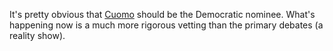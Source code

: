  It's pretty obvious that <a href="https://nypost.com/2020/04/10/democrats-want-to-drop-joe-biden-for-andrew-cuomo-poll-finds/">Cuomo</a> should be the Democratic nominee. What's happening now is a much more rigorous vetting than the primary debates (a reality show).
